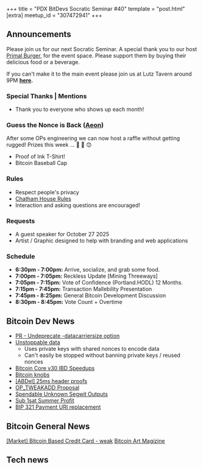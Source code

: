 +++
title = "PDX BitDevs Socratic Seminar #40"
template = "post.html"
[extra]
meetup_id = "307472941"
+++
## Announcements

Please join us for our next Socratic Seminar. A special thank you to our host <a href="https://dicksprimalburger.com/" data-no-summary>Primal Burger</a>, for the event space. Please support them by buying their delicious food or a beverage.

If you can't make it to the main event please join us at Lutz Tavern around 9PM **<a href="https://www.lutztavern.com/" data-no-summary>here</a>.**

### Special Thanks | Mentions
- Thank you to everyone who shows up each month!

### Guess the Nonce is Back ([Aeon](https://x.com/aeonBTC))
After some OPs engineering we can now host a raffle without getting rugged! Prizes this week ... 🎉 🎁 😊
  - Proof of Ink T-Shirt!
  - Bitcoin Baseball Cap

### Rules
- Respect people's privacy
- [Chatham House Rules](https://www.chathamhouse.org/about-us/chatham-house-rule)
- Interaction and asking questions are encouraged!

### Requests
- A guest speaker for October 27 2025
- Artist / Graphic designed to help with branding and web applications

### Schedule
- **6:30pm - 7:00pm:** Arrive, socialize, and grab some food.
- **7:00pm - 7:05pm:** Reckless Update [Mining Threeways]
- **7:05pm - 7:15pm:** Vote of Confidence (Portland.HODL) 12 Months.
- **7:15pm - 7:45pm:** Transaction Mallebility Presentation
- **7:45pm - 8:25pm:** General Bitcoin Development Discussion
- **8:30pm - 8:45pm:** Vote Count + Overtime

## Bitcoin Dev News
- [PR - Undeprecate -datacarriersize option](https://github.com/bitcoin/bitcoin/pull/33453)
- [Unstoppable data](https://x.com/BitMEXResearch/status/1960328464008978669)
  - Uses private keys with shared nonces to encode data
  - Can't easily be stopped without banning private keys / reused nonces
- [Bitcoin Core v30 IBD Speedups](https://x.com/L0RINC/status/1968392472717033927)
- [Bitcoin knobs](https://github.com/TABConf/bitcoinknobs)
- [[ABDel] 25ms header proofs](https://x.com/dimahledba/status/1968666625189564796)
- [OP_TWEAKADD Proposal](https://github.com/bitcoin/bips/pull/1944)
- [Spendable Unknown Segwit Outputs](https://x.com/mononautical/status/1968527558846419299)
- [Sub 1sat Summer Profit](https://x.com/mononautical/status/1968138301182972400)
- [BIP 321 Payment URI replacement](https://x.com/TheBlueMatt/status/1970612483867255173)

## Bitcoin General News
[[Market] Bitcoin Based Credit Card - weak](https://x.com/WatcherGuru/status/1970472183383159277)
[Bitcoin Art Magizine](bitcoinartmagazine.com)

## Tech news
